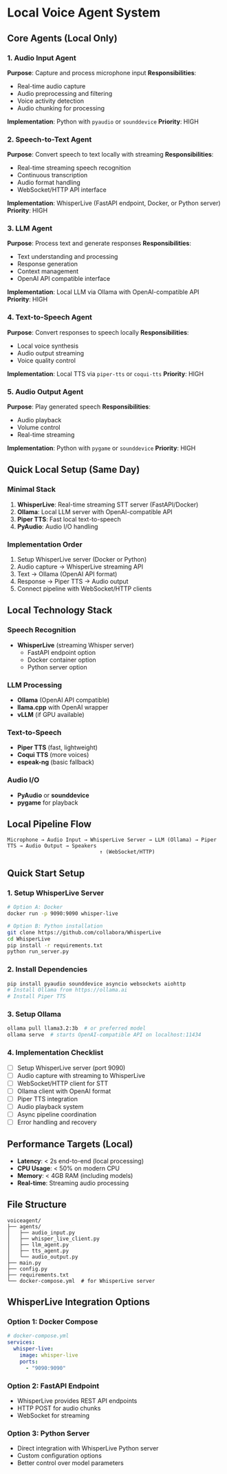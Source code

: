 # Local Voice Agent System

## Core Agents (Local Only)

### 1. Audio Input Agent
**Purpose**: Capture and process microphone input
**Responsibilities**:
- Real-time audio capture
- Audio preprocessing and filtering
- Voice activity detection
- Audio chunking for processing

**Implementation**: Python with `pyaudio` or `sounddevice`
**Priority**: HIGH

### 2. Speech-to-Text Agent
**Purpose**: Convert speech to text locally with streaming
**Responsibilities**:
- Real-time streaming speech recognition
- Continuous transcription
- Audio format handling
- WebSocket/HTTP API interface

**Implementation**: WhisperLive (FastAPI endpoint, Docker, or Python server)
**Priority**: HIGH

### 3. LLM Agent
**Purpose**: Process text and generate responses
**Responsibilities**:
- Text understanding and processing
- Response generation
- Context management
- OpenAI API compatible interface

**Implementation**: Local LLM via Ollama with OpenAI-compatible API
**Priority**: HIGH

### 4. Text-to-Speech Agent
**Purpose**: Convert responses to speech locally
**Responsibilities**:
- Local voice synthesis
- Audio output streaming
- Voice quality control

**Implementation**: Local TTS via `piper-tts` or `coqui-tts`
**Priority**: HIGH

### 5. Audio Output Agent
**Purpose**: Play generated speech
**Responsibilities**:
- Audio playback
- Volume control
- Real-time streaming

**Implementation**: Python with `pygame` or `sounddevice`
**Priority**: HIGH

## Quick Local Setup (Same Day)

### Minimal Stack
1. **WhisperLive**: Real-time streaming STT server (FastAPI/Docker)
2. **Ollama**: Local LLM server with OpenAI-compatible API
3. **Piper TTS**: Fast local text-to-speech
4. **PyAudio**: Audio I/O handling

### Implementation Order
1. Setup WhisperLive server (Docker or Python)
2. Audio capture → WhisperLive streaming API
3. Text → Ollama (OpenAI API format)
4. Response → Piper TTS → Audio output
5. Connect pipeline with WebSocket/HTTP clients

## Local Technology Stack

### Speech Recognition
- **WhisperLive** (streaming Whisper server)
  - FastAPI endpoint option
  - Docker container option
  - Python server option

### LLM Processing
- **Ollama** (OpenAI API compatible)
- **llama.cpp** with OpenAI wrapper
- **vLLM** (if GPU available)

### Text-to-Speech
- **Piper TTS** (fast, lightweight)
- **Coqui TTS** (more voices)
- **espeak-ng** (basic fallback)

### Audio I/O
- **PyAudio** or **sounddevice**
- **pygame** for playback

## Local Pipeline Flow

```
Microphone → Audio Input → WhisperLive Server → LLM (Ollama) → Piper TTS → Audio Output → Speakers
                              ↑ (WebSocket/HTTP)
```

## Quick Start Setup

### 1. Setup WhisperLive Server
```bash
# Option A: Docker
docker run -p 9090:9090 whisper-live

# Option B: Python installation
git clone https://github.com/collabora/WhisperLive
cd WhisperLive
pip install -r requirements.txt
python run_server.py
```

### 2. Install Dependencies
```bash
pip install pyaudio sounddevice asyncio websockets aiohttp
# Install Ollama from https://ollama.ai
# Install Piper TTS
```

### 3. Setup Ollama
```bash
ollama pull llama3.2:3b  # or preferred model
ollama serve  # starts OpenAI-compatible API on localhost:11434
```

### 4. Implementation Checklist
- [ ] Setup WhisperLive server (port 9090)
- [ ] Audio capture with streaming to WhisperLive
- [ ] WebSocket/HTTP client for STT
- [ ] Ollama client with OpenAI format
- [ ] Piper TTS integration
- [ ] Audio playback system
- [ ] Async pipeline coordination
- [ ] Error handling and recovery

## Performance Targets (Local)

- **Latency**: < 2s end-to-end (local processing)
- **CPU Usage**: < 50% on modern CPU
- **Memory**: < 4GB RAM (including models)
- **Real-time**: Streaming audio processing

## File Structure
```
voiceagent/
├── agents/
│   ├── audio_input.py
│   ├── whisper_live_client.py
│   ├── llm_agent.py
│   ├── tts_agent.py
│   └── audio_output.py
├── main.py
├── config.py
├── requirements.txt
└── docker-compose.yml  # for WhisperLive server
```

## WhisperLive Integration Options

### Option 1: Docker Compose
```yaml
# docker-compose.yml
services:
  whisper-live:
    image: whisper-live
    ports:
      - "9090:9090"
```

### Option 2: FastAPI Endpoint
- WhisperLive provides REST API endpoints
- HTTP POST for audio chunks
- WebSocket for streaming

### Option 3: Python Server
- Direct integration with WhisperLive Python server
- Custom configuration options
- Better control over model parameters